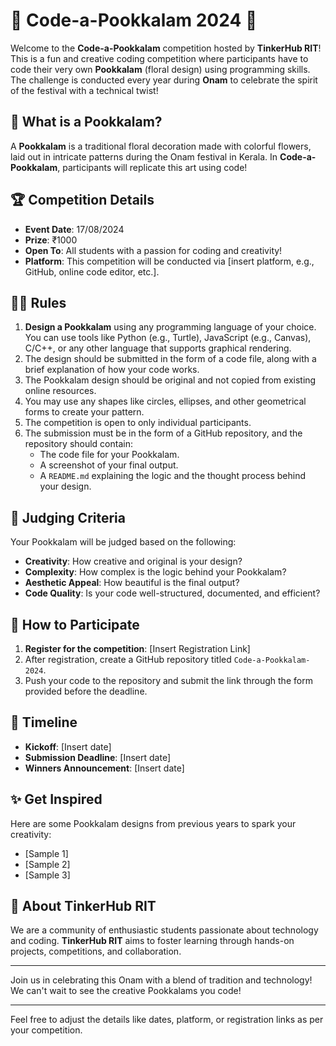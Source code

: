 # 🌸 Code-a-Pookkalam 2024 🌸

Welcome to the **Code-a-Pookkalam** competition hosted by **TinkerHub RIT**! This is a fun and creative coding competition where participants have to code their very own **Pookkalam** (floral design) using programming skills. The challenge is conducted every year during **Onam** to celebrate the spirit of the festival with a technical twist!

## 🎨 What is a Pookkalam?

A **Pookkalam** is a traditional floral decoration made with colorful flowers, laid out in intricate patterns during the Onam festival in Kerala. In **Code-a-Pookkalam**, participants will replicate this art using code!

## 🏆 Competition Details

- **Event Date**: 17/08/2024
- **Prize**: ₹1000
- **Open To**: All students with a passion for coding and creativity!
- **Platform**: This competition will be conducted via [insert platform, e.g., GitHub, online code editor, etc.].

## 👩‍💻 Rules

1. **Design a Pookkalam** using any programming language of your choice. You can use tools like Python (e.g., Turtle), JavaScript (e.g., Canvas), C/C++, or any other language that supports graphical rendering.
2. The design should be submitted in the form of a code file, along with a brief explanation of how your code works.
3. The Pookkalam design should be original and not copied from existing online resources.
4. You may use any shapes like circles, ellipses, and other geometrical forms to create your pattern.
5. The competition is open to only individual participants.
6. The submission must be in the form of a GitHub repository, and the repository should contain:
   - The code file for your Pookkalam.
   - A screenshot of your final output.
   - A `README.md` explaining the logic and the thought process behind your design.

## 🌟 Judging Criteria

Your Pookkalam will be judged based on the following:

- **Creativity**: How creative and original is your design?
- **Complexity**: How complex is the logic behind your Pookkalam?
- **Aesthetic Appeal**: How beautiful is the final output?
- **Code Quality**: Is your code well-structured, documented, and efficient?

## 🔗 How to Participate

1. **Register for the competition**: [Insert Registration Link]
2. After registration, create a GitHub repository titled `Code-a-Pookkalam-2024`.
3. Push your code to the repository and submit the link through the form provided before the deadline.

## 📅 Timeline

- **Kickoff**: [Insert date]
- **Submission Deadline**: [Insert date]
- **Winners Announcement**: [Insert date]

## ✨ Get Inspired

Here are some Pookkalam designs from previous years to spark your creativity:

- [Sample 1]
- [Sample 2]
- [Sample 3]

## 🎉 About TinkerHub RIT

We are a community of enthusiastic students passionate about technology and coding. **TinkerHub RIT** aims to foster learning through hands-on projects, competitions, and collaboration.

---

Join us in celebrating this Onam with a blend of tradition and technology! We can't wait to see the creative Pookkalams you code!

---

Feel free to adjust the details like dates, platform, or registration links as per your competition.